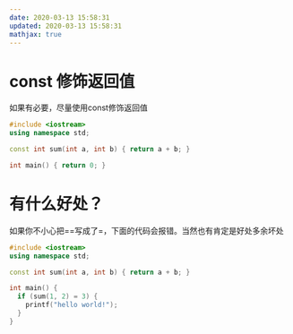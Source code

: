 ```yaml
---
date: 2020-03-13 15:58:31
updated: 2020-03-13 15:58:31
mathjax: true
---
```


# const 修饰返回值
 如果有必要，尽量使用const修饰返回值
```cpp
#include <iostream>
using namespace std;

const int sum(int a, int b) { return a + b; }

int main() { return 0; }
```

# 有什么好处？
 如果你不小心把==写成了=，下面的代码会报错。当然也有肯定是好处多余坏处
```cpp
#include <iostream>
using namespace std;

const int sum(int a, int b) { return a + b; }

int main() {
  if (sum(1, 2) = 3) {
    printf("hello world!");
  }
}
```